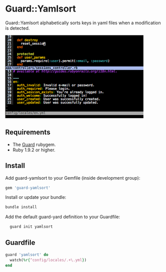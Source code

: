 # Guard::Yamlsort
Guard::Yamlsort alphabetically sorts keys in yaml files when a modification is detected.

![Preview of guard-yamlsort](https://raw.githubusercontent.com/thomasv314/guard-yamlsort/master/doc/preview.gif "Preview of Guard yamlsort")

## Requirements
* The [Guard](https://github.com/guard/guard) rubygem.
* Ruby 1.9.2 or higher.

## Install

Add guard-yamlsort to your Gemfile (inside development group):

```bash
gem 'guard-yamlsort'
```

Install or update your bundle:

```bash
bundle install
```

Add the default guard-yard definition to your Guardfile:

```bash
  guard init yamlsort
```

## Guardfile

```ruby
guard 'yamlsort' do
  watch(%r{^config/locales/.+\.yml})
end
```
